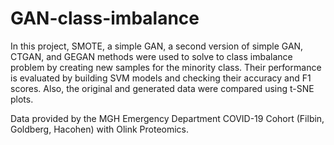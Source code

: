 # GAN-class-imbalance

In this project, SMOTE, a simple GAN, a second version of simple GAN, CTGAN, and GEGAN methods were used to solve to class imbalance problem
by creating new samples for the minority class. Their performance is evaluated by building SVM models and checking their accuracy and F1
scores. Also, the original and generated data were compared using t-SNE plots.

Data provided by the MGH Emergency Department COVID-19 Cohort (Filbin, Goldberg, Hacohen) with Olink Proteomics.
